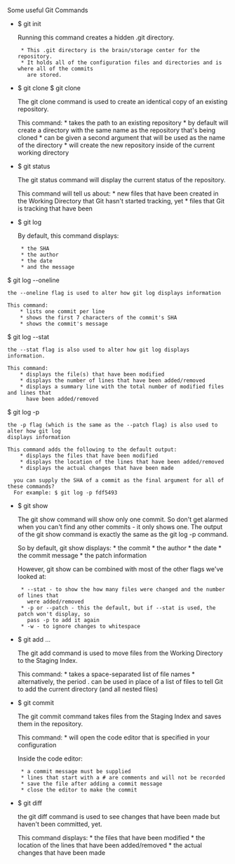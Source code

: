 Some useful Git Commands


*  $ git init

	Running this command creates a hidden .git directory.

		* This .git directory is the brain/storage center for the repository.
		* It holds all of the configuration files and directories and is where all of the commits 
		  are stored.


*  $ git clone <path-to-repository-to-clone>
   $ git clone <path-to-repository-to-clone>  <new directory-name>

	The git clone command is used to create an identical copy of an existing repository.

	This command:
	    * takes the path to an existing repository
	    * by default will create a directory with the same name as the repository that's being cloned
	    * can be given a second argument that will be used as the name of the directory
	    * will create the new repository inside of the current working directory


*  $ git status

	The git status command will display the current status of the repository.

	This command will tell us about:
	    * new files that have been created in the Working Directory that Git hasn't started 
	      tracking, yet
	    * files that Git is tracking that have been


*  $ git log

	By default, this command displays:

	    * the SHA
	    * the author
	    * the date
	    * and the message

  $ git log --oneline

  	the --oneline flag is used to alter how git log displays information

	This command:
	    * lists one commit per line
	    * shows the first 7 characters of the commit's SHA
	    * shows the commit's message

  $ git log --stat

    the --stat flag is also used to alter how git log displays information.

	This command:
	    * displays the file(s) that have been modified
	    * displays the number of lines that have been added/removed
	    * displays a summary line with the total number of modified files and lines that 
	      have been added/removed

  $ git log -p

    the -p flag (which is the same as the --patch flag) is also used to alter how git log 
    displays information

	This command adds the following to the default output:
	    * displays the files that have been modified
	    * displays the location of the lines that have been added/removed
	    * displays the actual changes that have been made

	  you can supply the SHA of a commit as the final argument for all of these commands? 
	  For example: $ git log -p fdf5493


*  $ git show

	The git show command will show only one commit. So don't get alarmed when you can't find any other 
	commits - it only shows one. The output of the git show command is exactly the same as the 
	git log -p command.

	 So by default, git show displays:
	    * the commit
	    * the author
	    * the date
	    * the commit message
	    * the patch information

	However, git show can be combined with most of the other flags we've looked at:

	    * --stat - to show the how many files were changed and the number of lines that 
	      were added/removed
	    * -p or --patch - this the default, but if --stat is used, the patch won't display, so 
	      pass -p to add it again
	    * -w - to ignore changes to whitespace



*  $ git add <file1> <file2> … <fileN>

	The git add command is used to move files from the Working Directory to the Staging Index.

	This command:
	    * takes a space-separated list of file names
	    * alternatively, the period . can be used in place of a list of files to tell Git to add 
	    the current directory (and all nested files)


*  $ git commit

	The git commit command takes files from the Staging Index and saves them in the repository.

	This command:
		* will open the code editor that is specified in your configuration

	Inside the code editor:

	    * a commit message must be supplied
	    * lines that start with a # are comments and will not be recorded
	    * save the file after adding a commit message
	    * close the editor to make the commit


*  $ git diff

	the git diff command is used to see changes that have been made but haven't been committed, yet.

	This command displays:
    	* the files that have been modified
    	* the location of the lines that have been added/removed
    	* the actual changes that have been made

